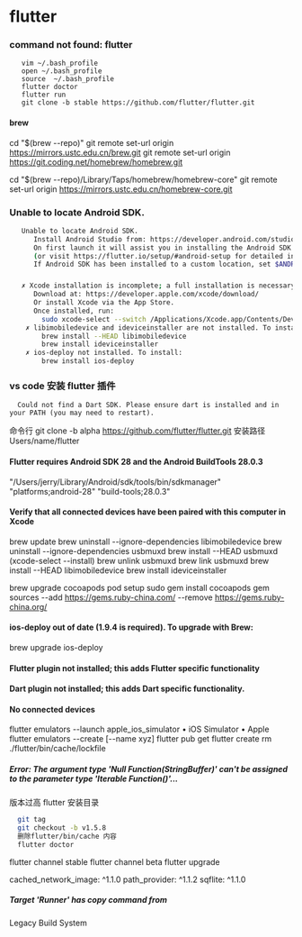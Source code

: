 # flutter

### command not found: flutter

```
   vim ~/.bash_profile
   open ~/.bash_profile
   source  ~/.bash_profile
   flutter doctor
   flutter run
   git clone -b stable https://github.com/flutter/flutter.git
```
#### brew 
cd "$(brew --repo)"
git remote set-url origin https://mirrors.ustc.edu.cn/brew.git 
git remote set-url origin https://git.coding.net/homebrew/homebrew.git

cd "$(brew --repo)/Library/Taps/homebrew/homebrew-core"
git remote set-url origin https://mirrors.ustc.edu.cn/homebrew-core.git

### Unable to locate Android SDK.

```bash
   Unable to locate Android SDK.
      Install Android Studio from: https://developer.android.com/studio/index.html
      On first launch it will assist you in installing the Android SDK components.
      (or visit https://flutter.io/setup/#android-setup for detailed instructions).
      If Android SDK has been installed to a custom location, set $ANDROID_HOME to that location.
```

###

```bash
   ✗ Xcode installation is incomplete; a full installation is necessary for iOS development.
      Download at: https://developer.apple.com/xcode/download/
      Or install Xcode via the App Store.
      Once installed, run:
        sudo xcode-select --switch /Applications/Xcode.app/Contents/Developer
    ✗ libimobiledevice and ideviceinstaller are not installed. To install, run:
        brew install --HEAD libimobiledevice
        brew install ideviceinstaller
    ✗ ios-deploy not installed. To install:
        brew install ios-deploy
```

### vs code 安装 flutter 插件

```
  Could not find a Dart SDK. Please ensure dart is installed and in your PATH (you may need to restart).
```

命令行
git clone -b alpha https://github.com/flutter/flutter.git
安装路径
Users/name/flutter

#### Flutter requires Android SDK 28 and the Android BuildTools 28.0.3

"/Users/jerry/Library/Android/sdk/tools/bin/sdkmanager" "platforms;android-28" "build-tools;28.0.3"

#### Verify that all connected devices have been paired with this computer in Xcode

brew update
brew uninstall --ignore-dependencies libimobiledevice
brew uninstall --ignore-dependencies usbmuxd
brew install --HEAD usbmuxd (xcode-select --install)
brew unlink usbmuxd
brew link usbmuxd
brew install --HEAD libimobiledevice
brew install ideviceinstaller

brew upgrade cocoapods
pod setup
sudo gem install cocoapods
gem sources --add https://gems.ruby-china.com/ --remove https://gems.ruby-china.org/ 

#### ios-deploy out of date (1.9.4 is required). To upgrade with Brew:
brew upgrade ios-deploy
#### Flutter plugin not installed; this adds Flutter specific functionality
#### Dart plugin not installed; this adds Dart specific functionality.

#### No connected devices
flutter emulators --launch <emulator id>
apple_ios_simulator • iOS Simulator • Apple
flutter emulators --create [--name xyz]
flutter pub get
flutter create
rm ./flutter/bin/cache/lockfile

##### Error: The argument type 'Null Function(StringBuffer)' can't be assigned to the parameter type 'Iterable<DiagnosticsNode> Function()'...
版本过高
flutter 安装目录
```bash
  git tag
  git checkout -b v1.5.8
  删除flutter/bin/cache 内容
  flutter doctor
```

flutter channel stable flutter channel beta
flutter upgrade

cached_network_image: ^1.1.0
path_provider: ^1.1.2
sqflite: ^1.1.0

#####  Target 'Runner' has copy command from 
Legacy Build System